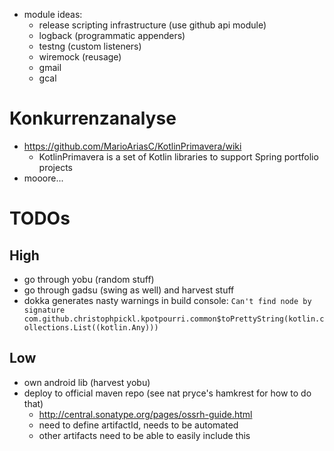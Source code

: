 
* module ideas:
    * release scripting infrastructure (use github api module)
    * logback (programmatic appenders)
    * testng (custom listeners)
    * wiremock (reusage)
    * gmail
    * gcal

# Konkurrenzanalyse

* https://github.com/MarioAriasC/KotlinPrimavera/wiki
    * KotlinPrimavera is a set of Kotlin libraries to support Spring portfolio projects
* mooore...

# TODOs

## High

* go through yobu (random stuff)
* go through gadsu (swing as well) and harvest stuff
* dokka generates nasty warnings in build console: `Can't find node by signature com.github.christophpickl.kpotpourri.common$toPrettyString(kotlin.collections.List((kotlin.Any)))`

## Low

* own android lib (harvest yobu)
* deploy to official maven repo (see nat pryce's hamkrest for how to do that)
    * http://central.sonatype.org/pages/ossrh-guide.html
    * need to define artifactId, needs to be automated
    * other artifacts need to be able to easily include this
